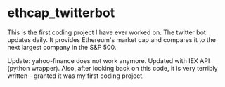 # ethcap_twitterbot
This is the first coding project I have ever worked on. The twitter bot updates daily. It provides Ethereum's market cap and compares it to the next largest company in the S&amp;P 500.

Update: yahoo-finance does not work anymore. Updated with IEX API (python wrapper). Also, after looking back on this code, it is very terribly written - granted it was my first coding project. 
